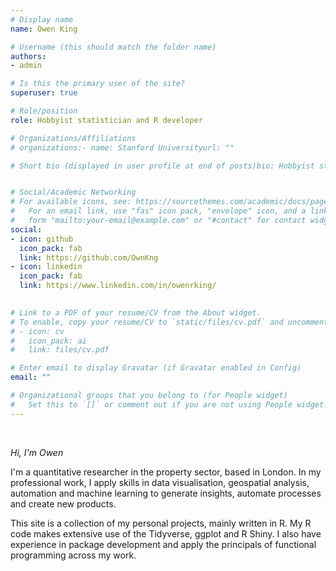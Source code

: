 ```yaml
---
# Display name
name: Owen King

# Username (this should match the folder name)
authors:
- admin

# Is this the primary user of the site?
superuser: true

# Role/position
role: Hobbyist statistician and R developer

# Organizations/Affiliations
# organizations:- name: Stanford Universityurl: ""

# Short bio (displayed in user profile at end of posts)bio: Hobbyist statistician and R developer


# Social/Academic Networking
# For available icons, see: https://sourcethemes.com/academic/docs/page-builder/#icons
#   For an email link, use "fas" icon pack, "envelope" icon, and a link in the
#   form "mailto:your-email@example.com" or "#contact" for contact widget.
social:
- icon: github 
  icon_pack: fab 
  link: https://github.com/OwnKng
- icon: linkedin
  icon_pack: fab
  link: https://www.linkedin.com/in/owenrking/
  

# Link to a PDF of your resume/CV from the About widget.
# To enable, copy your resume/CV to `static/files/cv.pdf` and uncomment the lines below.
# - icon: cv
#   icon_pack: ai
#   link: files/cv.pdf

# Enter email to display Gravatar (if Gravatar enabled in Config)
email: ""

# Organizational groups that you belong to (for People widget)
#   Set this to `[]` or comment out if you are not using People widget. user_groups:- Researchers- Visitors
---
```


<br /> 
 
*Hi, I'm Owen*

I'm a quantitative researcher in the property sector, based in London. In my professional work, I apply skills in data visualisation, geospatial analysis, automation and machine learning to generate insights, automate processes and create new products. 

This site is a collection of my personal projects, mainly written in R. My R code makes extensive use of the Tidyverse, ggplot and R Shiny. I also have experience in package development and apply the principals of functional programming across my work. 
